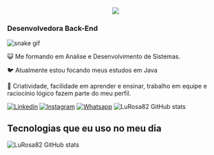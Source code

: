 <h1 align="center">
    <img src="https://readme-typing-svg.herokuapp.com/?font=Righteous&size=35&center=true&vCenter=true&width=500&height=70&duration=4000&lines=Olá!+🦕;+Sou+Luciana+Rosa!;" />
</h1>
<h3>Desenvolvedora Back-End </h3>

![snake gif](https://github.com/LuRosa82/LuRosa82/blob/output/github-contribution-grid-snake.gif)

<p>😺 Me formando em Analise e Desenvolvimento de Sistemas.</p>

<p>🐦 Atualmente estou focando meus estudos em Java </p>

<p>🦉 Criatividade, facilidade em aprender e ensinar, trabalho em equipe e raciocínio lógico fazem parte do meu perfil.</p>


[![Linkedin](https://img.shields.io/badge/LinkedIn-0077B5?style=for-the-badge&logo=linkedin&logoColor=white)](https://www.linkedin.com/in/luciana-rosa-49527658/)
[![Instagram](https://img.shields.io/badge/Instagram-E4405F?style=for-the-badge&logo=instagram&logoColor=white)](https://www.instagram.com/lucianacmr/)
[![Whatsapp](https://img.shields.io/badge/WhatsApp-25D366?style=for-the-badge&logo=whatsapp&logoColor=white)](https://wa.me/5511930348047)
![LuRosa82 GitHub stats](https://github-readme-stats.vercel.app/api?username=LuRosa82&show_icons=true&theme=dracula&count_private=true)

## Tecnologias que eu uso no meu dia

![LuRosa82 GitHub stats](https://github-readme-stats.vercel.app/api/top-langs/?username=LuRosa82&hide=HTML&langs_count=8&layout=compact&theme=react&border_radius=10&size_weight=0.5&count_weight=0.5&exclude_repo=github-readme-stats)


